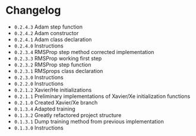 # Changelog

- ``0.2.4.3`` Adam step function
- ``0.2.4.2`` Adam constructor
- ``0.2.4.1`` Adam class declaration
- ``0.2.4.0`` Instructions
- ``0.2.3.4`` RMSProp step method corrected implementation
- ``0.2.3.3`` RMSProp working first step
- ``0.2.3.2`` RMSProp step function
- ``0.2.3.1`` RMSprops class declaration
- ``0.2.3.0`` Instructions
- ``0.2.2.0`` Instructions
- ``0.2.1.2``   Xavier/He initializations 
- ``0.2.1.1``   Preliminary implementations of Xavier/Xe initialization functions
- ``0.2.1.0``   Created Xavier/Xe branch
- ``0.1.3.4``   Adapted training
- ``0.1.3.2``   Greatly refactored project structure
- ``0.1.3.1``   Dump training method from previous implementation
- ``0.1.3.0``   Instructions